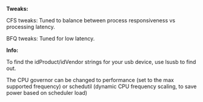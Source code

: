 **Tweaks:**

CFS tweaks: Tuned to balance between process responsiveness vs processing latency.

BFQ tweaks: Tuned for low latency.


**Info:**

To find the idProduct/idVendor strings for your usb device, use lsusb to find out.

The CPU governor can be changed to performance (set to the max supported frequency) or schedutil (dynamic CPU frequency scaling, to save power based on scheduler load)
